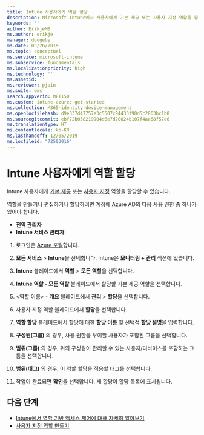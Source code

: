 ```yaml
---
title: Intune 사용자에게 역할 할당
description: Microsoft Intune에서 사용자에게 기본 제공 또는 사용자 지정 역할을 할당하는 방법을 알아봅니다.
keywords: ''
author: ErikjeMS
ms.author: erikje
manager: dougeby
ms.date: 03/26/2019
ms.topic: conceptual
ms.service: microsoft-intune
ms.subservice: fundamentals
ms.localizationpriority: high
ms.technology: ''
ms.assetid: ''
ms.reviewer: pjain
ms.suite: ems
search.appverid: MET150
ms.custom: intune-azure; get-started
ms.collection: M365-identity-device-management
ms.openlocfilehash: d9e337d47757e3c5507c94433f90d5c2863bc1b0
ms.sourcegitcommit: ebf72b038219904d6e7d20024b107f4aa68f57e6
ms.translationtype: HT
ms.contentlocale: ko-KR
ms.lasthandoff: 12/05/2019
ms.locfileid: "72503016"
---
```

# <a name="assign-a-role-to-an-intune-user"></a>Intune 사용자에게 역할 할당

Intune 사용자에게 [기본 제공](role-based-access-control.md#built-in-roles) 또는 [사용자 지정](create-custom-role.md) 역할을 할당할 수 있습니다.

역할을 만들거나 편집하거나 할당하려면 계정에 Azure AD의 다음 사용 권한 중 하나가 있어야 합니다.
- **전역 관리자**
- **Intune 서비스 관리자**

1. 로그인은 [Azure 포털](https://portal.azure.com)합니다.

2. **모든 서비스** > **Intune**을 선택합니다. Intune은 **모니터링 + 관리** 섹션에 있습니다.

3. **Intune** 블레이드에서 **역할** > **모든 역할**을 선택합니다.

4. **Intune 역할 - 모든 역할** 블레이드에서 할당할 기본 제공 역할을 선택합니다.

5. <역할 이름> - **개요** 블레이드에서 **관리** > **할당**을 선택합니다. 

6. 사용자 지정 역할 블레이드에서 **할당**을 선택합니다.

7. **역할 할당** 블레이드에서 할당에 대한 **할당 이름** 및 선택적 **할당 설명**을 입력합니다.

8. **구성원(그룹)** 의 경우, 사용 권한을 부여할 사용자가 포함된 그룹을 선택합니다.

9. **범위(그룹)** 의 경우, 위의 구성원이 관리할 수 있는 사용자/디바이스를 포함하는 그룹을 선택합니다.

10. **범위(태그)** 의 경우, 이 역할 할당을 적용할 태그를 선택합니다.

11. 작업이 완료되면 **확인**을 선택합니다. 새 할당이 할당 목록에 표시됩니다.


## <a name="next-steps"></a>다음 단계
- [Intune에서 역할 기반 액세스 제어에 대해 자세히 알아보기](role-based-access-control.md)
- [사용자 지정 역할 만들기](create-custom-role.md)
